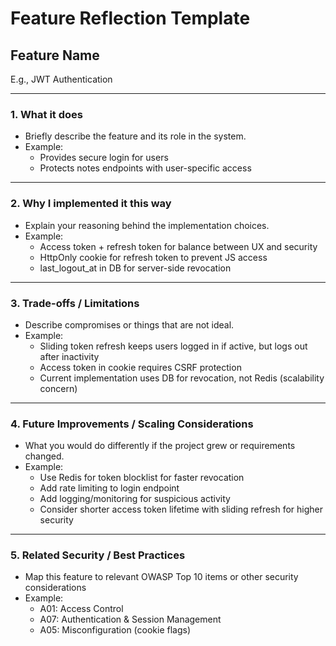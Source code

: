 # Feature Reflection Template

## Feature Name
E.g., JWT Authentication

---

### 1. What it does
- Briefly describe the feature and its role in the system.
- Example:
  - Provides secure login for users
  - Protects notes endpoints with user-specific access

---

### 2. Why I implemented it this way
- Explain your reasoning behind the implementation choices.
- Example:
  - Access token + refresh token for balance between UX and security
  - HttpOnly cookie for refresh token to prevent JS access
  - last_logout_at in DB for server-side revocation

---

### 3. Trade-offs / Limitations
- Describe compromises or things that are not ideal.
- Example:
  - Sliding token refresh keeps users logged in if active, but logs out after inactivity
  - Access token in cookie requires CSRF protection
  - Current implementation uses DB for revocation, not Redis (scalability concern)

---

### 4. Future Improvements / Scaling Considerations
- What you would do differently if the project grew or requirements changed.
- Example:
  - Use Redis for token blocklist for faster revocation
  - Add rate limiting to login endpoint
  - Add logging/monitoring for suspicious activity
  - Consider shorter access token lifetime with sliding refresh for higher security

---

### 5. Related Security / Best Practices
- Map this feature to relevant OWASP Top 10 items or other security considerations
- Example:
  - A01: Access Control
  - A07: Authentication & Session Management
  - A05: Misconfiguration (cookie flags)
